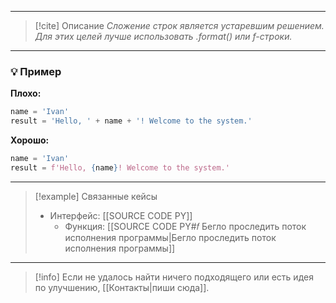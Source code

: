 ***

> [!cite] Описание
>_Сложение строк является устаревшим решением. Для этих целей лучше использовать .format() или f-строки._

***
### 💡 Пример


**Плохо:**
```python
name = 'Ivan'
result = 'Hello, ' + name + '! Welcome to the system.'
```

**Хорошо:**
```python
name = 'Ivan'
result = f'Hello, {name}! Welcome to the system.'
```

***

> [!example] Связанные кейсы
>- Интерфейс: [[SOURCE CODE PY]]
>	- Функция: [[SOURCE CODE PY#𝑓 Бегло проследить поток исполнения программы|Бегло проследить поток исполнения программы]]

***

> [!info]
> Если не удалось найти ничего подходящего или есть идея по улучшению, [[Контакты|пиши сюда]].
